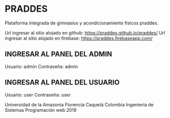# PRADDES

Plataforma integrada de gimnasios y acondicionamiento fisicos praddes.

Url ingresar al sitio alojado en github: https://praddes.github.io/praddes/
Url ingresar al sitio alojado en firebase: https://praddes.firebaseapp.com/

## INGRESAR AL PANEL DEL ADMIN
Usuario: admin
Contraseña: admin

## INGRESAR AL PANEL DEL USUARIO
Usuario: user
Contraseña: user

Universidad de la Amazonia
Florencia Caquetá Colombia
Ingenieria de Sistemas
Programación web
2019
